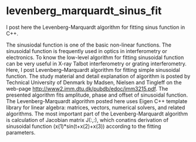 # levenberg_marquardt_sinus_fit
I post here the Levenberg-Marquardt algorithm for fitting sinus function in C++.

The sinusiodal function is one of the basic non-linear functions. The sinusoidal function is frequently used in optics in interferometry or electronics. To know the low-level algorithm for fitting sinusoidal function can be very useful in X-ray Talbot interferometry or grating interferometry. Here, I post Levenberg–Marquardt algorithm for fitting simple sinusoidal function. The study material and detail explanation of algorithm is posted by Technical University of Denmark by Madsen, Nielsen and Tingleff on the web-page <http://www2.imm.dtu.dk/pubdb/edoc/imm3215.pdf>. The presented algorithm fits amplitude, phase and offset of sinusoidal function. The Levenberg-Marquardt algorithm posted here uses Eigen C++ template library for linear algebra: matrices, vectors, numerical solvers, and related algorithms. The most important part of the Levenberg-Marquardt algorithm is calculation of Jacobian matrix J(:,:), which conatins derivation of sinusoidal function (x(1)*sin(t+x(2)+x(3)) according to the fitting parameters.  
